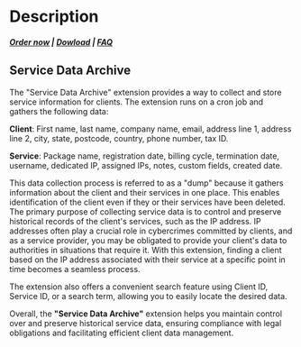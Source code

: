 # Description

#####  [Order now](https://puqcloud.com/whmcs-addon-puq-customization.php) | [Dowload](https://download.puqcloud.com/WHMCS/addons/PUQ-Customization/) | [FAQ](https://faq.puqcloud.com/)

## Service Data Archive

The "Service Data Archive" extension provides a way to collect and store service information for clients. The extension runs on a cron job and gathers the following data:

**Client**: First name, last name, company name, email, address line 1, address line 2, city, state, postcode, country, phone number, tax ID.

**Service**: Package name, registration date, billing cycle, termination date, username, dedicated IP, assigned IPs, notes, custom fields, created date.

This data collection process is referred to as a "dump" because it gathers information about the client and their services in one place. This enables identification of the client even if they or their services have been deleted. The primary purpose of collecting service data is to control and preserve historical records of the client's services, such as the IP address. IP addresses often play a crucial role in cybercrimes committed by clients, and as a service provider, you may be obligated to provide your client's data to authorities in situations that require it. With this extension, finding a client based on the IP address associated with their service at a specific point in time becomes a seamless process.

The extension also offers a convenient search feature using Client ID, Service ID, or a search term, allowing you to easily locate the desired data.

Overall, the **"Service Data Archive"** extension helps you maintain control over and preserve historical service data, ensuring compliance with legal obligations and facilitating efficient client data management.
